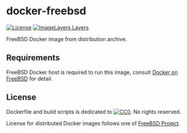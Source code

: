 # docker-freebsd

[![License](https://img.shields.io/github/license/tunisiano187/docker-freebsd.svg?maxAge=2592000)](https://tldrlegal.com/license/creative-commons-cc0-1.0-universal)
[![ImageLayers Layers](https://img.shields.io/imagelayers/layers/tunisiano187/docker-freebsd/latest.svg?maxAge=2592000)](https://imagelayers.io/?images=tunisiano187%2Fdocker-freebsd:latest)

FreeBSD Docker image from distribution archive.

## Requirements

FreeBSD Docker host is required to run this image,
consult [Docker on FreeBSD](https://wiki.freebsd.org/Docker) for detail.

## License

Dockerfile and build scripts is dedicated to 
[![CC0](http://i.creativecommons.org/p/zero/1.0/80x15.png "CC0")](https://creativecommons.org/publicdomain/zero/1.0/).
No rights reserved.

License for distributed Docker images follows one of [FreeBSD Project](https://freebsd.org).
